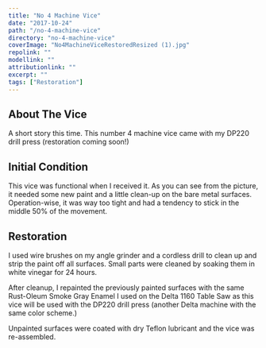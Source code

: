 ```yaml
---
title: "No 4 Machine Vice"
date: "2017-10-24"
path: "/no-4-machine-vice"
directory: "no-4-machine-vice"
coverImage: "No4MachineViceRestoredResized (1).jpg"
repolink: ""
modellink: ""
attributionlink: ""
excerpt: ""
tags: ["Restoration"]
---
```


## About The Vice

A short story this time. This number 4 machine vice came with my DP220 drill press (restoration coming soon!)

## Initial Condition

This vice was functional when I received it. As you can see from the picture, it needed some new paint and a little clean-up on the bare metal surfaces. Operation-wise, it was way too tight and had a tendency to stick in the middle 50% of the movement.

## Restoration

I used wire brushes on my angle grinder and a cordless drill to clean up and strip the paint off all surfaces. Small parts were cleaned by soaking them in white vinegar for 24 hours.

After cleanup, I repainted the previously painted surfaces with the same Rust-Oleum Smoke Gray Enamel I used on the Delta 1160 Table Saw as this vice will be used with the DP220 drill press (another Delta machine with the same color scheme.)

Unpainted surfaces were coated with dry Teflon lubricant and the vice was re-assembled.